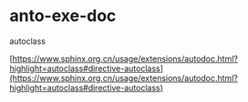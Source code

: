 # anto-exe-doc



autoclass



[https://www.sphinx.org.cn/usage/extensions/autodoc.html?highlight=autoclass#directive-autoclass](https://www.sphinx.org.cn/usage/extensions/autodoc.html?highlight=autoclass#directive-autoclass)




















